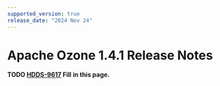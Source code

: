 ```yaml
---
supported_version: true
release_date: "2024 Nov 24"
---
```


# Apache Ozone 1.4.1 Release Notes

**TODO [HDDS-9617](https://issues.apache.org/jira/browse/HDDS-9617) Fill in this page.**
